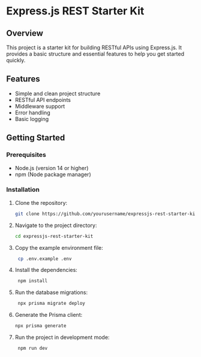 # Express.js REST Starter Kit

## Overview

This project is a starter kit for building RESTful APIs using Express.js. It provides a basic structure and essential features to help you get started quickly.

## Features

- Simple and clean project structure
- RESTful API endpoints
- Middleware support
- Error handling
- Basic logging

## Getting Started

### Prerequisites

- Node.js (version 14 or higher)
- npm (Node package manager)

### Installation

1. Clone the repository:
   ```bash
   git clone https://github.com/yourusername/expressjs-rest-starter-kit.git
   ```
2. Navigate to the project directory:
   ```bash
   cd expressjs-rest-starter-kit
   ```
3. Copy the example environment file:
   ```bash
    cp .env.example .env
   ```
4. Install the dependencies:
   ```bash
    npm install
   ```
5. Run the database migrations:
   ```bash
    npx prisma migrate deploy
   ```
6. Generate the Prisma client:
   ```bash
   npx prisma generate
   ```
7. Run the project in development mode:
   ```bash
    npm run dev
   ```
